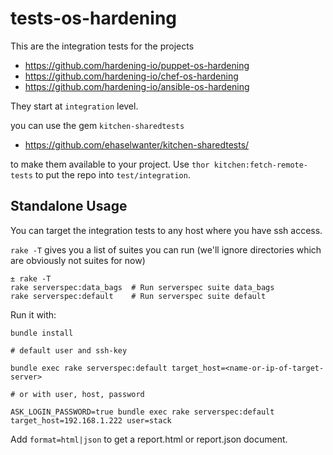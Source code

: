 tests-os-hardening
==================

This are the integration tests for the projects

- https://github.com/hardening-io/puppet-os-hardening
- https://github.com/hardening-io/chef-os-hardening
- https://github.com/hardening-io/ansible-os-hardening
 
They start at `integration` level.

you can use the gem `kitchen-sharedtests`

- https://github.com/ehaselwanter/kitchen-sharedtests/

to make them available to your project. Use `thor kitchen:fetch-remote-tests` to put the repo into `test/integration`.  

## Standalone Usage

You can target the integration tests to any host where you have ssh access.

`rake -T` gives you a list of suites you can run (we'll ignore directories which are obviously not suites for now)

```
± rake -T
rake serverspec:data_bags  # Run serverspec suite data_bags
rake serverspec:default    # Run serverspec suite default
```

Run it with:

```
bundle install

# default user and ssh-key

bundle exec rake serverspec:default target_host=<name-or-ip-of-target-server>

# or with user, host, password

ASK_LOGIN_PASSWORD=true bundle exec rake serverspec:default target_host=192.168.1.222 user=stack
```

Add `format=html|json` to get a report.html or report.json document.

